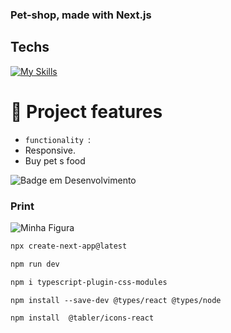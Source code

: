 ### Pet-shop, made with Next.js


## Techs


  [![My Skills](https://skillicons.dev/icons?i=html,css,nodejs,ts,react,next,npm)](https://skillicons.dev)


  # :hammer: Project features

- `functionality `:
- Responsive.
- Buy pet s food

  
![Badge em Desenvolvimento](http://img.shields.io/static/v1?label=STATUS&message=%20finished&color=GREEN&style=for-the-badge)

### Print
  <img src="#" alt="Minha Figura">

  ```mk
npx create-next-app@latest

npm run dev

npm i typescript-plugin-css-modules

npm install --save-dev @types/react @types/node

npm install  @tabler/icons-react

